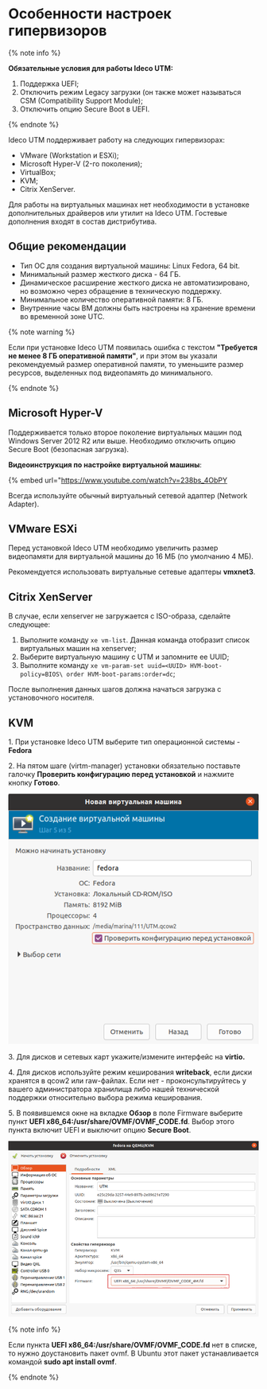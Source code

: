 # Особенности настроек гипервизоров

{% note info %}

**Обязательные условия для работы Ideco UTM:**

1. Поддержка UEFI;
2. Отключить режим Legacy загрузки (он также может называться CSM (Compatibility Support Module);
3. Отключить опцию Secure Boot в UEFI.

{% endnote %}

Ideco UTM поддерживает работу на следующих гипервизорах:

* VMware (Workstation и ESXi);
* Microsoft Hyper-V (2-го поколения);
* VirtualBox;
* KVM;
* Citrix XenServer.

Для работы на виртуальных машинах нет необходимости в установке дополнительных драйверов или утилит на Ideco UTM. Гостевые дополнения входят в состав дистрибутива.

## Общие рекомендации

* Тип ОС для создания виртуальной машины: Linux Fedora, 64 bit.
* Минимальный размер жесткого диска - 64 ГБ.
* Динамическое расширение жесткого диска не автоматизировано, но возможно через обращение в техническую поддержку.
* Минимальное количество оперативной памяти: 8 ГБ.
* Внутренние часы ВМ должны быть настроены на хранение времени во временной зоне UTC.

{% note warning %}

Если при установке Ideco UTM появилась ошибка с текстом **"Требуется не менее 8 ГБ оперативной памяти"**, и при этом вы указали рекомендуемый размер оперативной памяти, то уменьшите размер ресурсов, выделенных под видеопамять до минимального.

{% endnote %}

## **Microsoft Hyper-V**

Поддерживается только второе поколение виртуальных машин под Windows Server 2012 R2 или выше. Необходимо отключить опцию Secure Boot (безопасная загрузка).

**Видеоинструкция по настройке виртуальной машины**:

{% embed url="https://www.youtube.com/watch?v=238bs_4ObPY

Всегда используйте обычный виртуальный сетевой адаптер (Network Adapter).

## VMware ESXi

Перед установкой Ideco UTM необходимо увеличить размер видеопамяти для виртуальной машины до 16 МБ (по умолчанию 4 МБ).

Рекомендуется использовать виртуальные сетевые адаптеры **vmxnet3**.

## Citrix XenServer

В случае, если xenserver не загружается с ISO-образа, сделайте следующее:

1. Выполните команду `xe vm-list`. Данная команда отобразит список виртуальных машин на xenserver;
2. Выберите виртуальную машину с UTM и запомните ее UUID;
3. Выполните команду `xe vm-param-set uuid=<UUID> HVM-boot-policy=BIOS\ order HVM-boot-params:order=dc`;

После выполнения данных шагов должна начаться загрузка с установочного носителя.

## KVM

1\. При установке Ideco UTM выберите тип операционной системы - **Fedora**

2\. На пятом шаге (virtm-manager) установки обязательно поставьте галочку **Проверить конфигурацию перед установкой** и нажмите кнопку **Готово**.

![](../../_images/create-vm.png)

3\. Для дисков и сетевых карт укажите/измените интерфейс на **virtio.**

4\. Для дисков используйте режим кеширования **writeback**, если диски хранятся в qcow2 или raw-файлах. Если нет - проконсультируйтесь у вашего администратора хранилища либо нашей технической поддержки относительно выбора режима кеширования.

5\. В появившемся окне на вкладке **Обзор** в поле Firmware выберите пункт **UEFI x86\_64:/usr/share/OVMF/OVMF\_CODE.fd**. Выбор этого пункта включит UEFI и выключит опцию **Secure Boot**.

![](../../_images/create-vm1.png)

{% note info %}

Если пункта **UEFI x86\_64:/usr/share/OVMF/OVMF\_CODE.fd** нет в списке, то нужно доустановить пакет ovmf. В Ubuntu этот пакет устанавливается командой **sudo apt install ovmf**.

{% endnote %}

